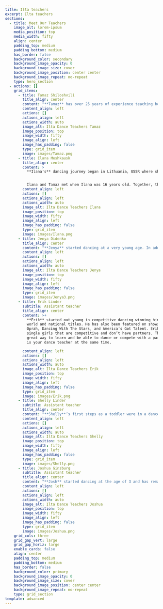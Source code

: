 ```yaml
---
title: Ilta teachers
excerpt: Ilta teachers
sections:
  - title: Meet Our Teachers
    image_alt: lorem-ipsum
    media_position: top
    media_width: fifty
    align: center
    padding_top: medium
    padding_bottom: medium
    has_border: false
    background_color: secondary
    background_image_opacity: 0
    background_image_size: cover
    background_image_position: center center
    background_image_repeat: no-repeat
    type: hero_section
  - actions: []
    grid_items:
      - title: Tamaz Shiloshvili
        title_align: center
        content: "**Tamaz** has over 25 years of experience teaching both children and adults. Born in Georgia, USSR, he discovered his love for dance at the age of 8. Tamaz soon found himself immersed in the exciting world of competetive dance, consistently earning top honors.\n\n At the age of 16, Tamaz's life took a new turn when his family relocated to a different part of the world. It was during this transition that he crossed paths with Ilana. Together they achieved the prestigious title of National Champions in Latin and Ballroom dancing. \n\n In the year 2000, Tamaz and Ilana received a remarkable opportunity to share their dance expertise at the renowned Fred Astaire Studios located in Boston, MA. Six years later, in 2006, they realized their dream by founding their own studio, ILTA Dance, in the vibrant community of Framingham. With a wealth of experience and a passion for dance that knows no bounds, Tamaz continues to inspire and teach his students to find their own rhythm and grace on the dance floor.\n"
        content_align: left
        actions: []
        actions_align: left
        actions_width: auto
        image_alt: Ilta Dance Teachers Tamaz
        image_position: top
        image_width: fifty
        image_align: left
        image_has_padding: false
        type: grid_item
        image: images/Tamaz.png
      - title: Ilana Meshkausk
        title_align: center
        content: >
          **Ilana's** dancing journey began in Lithuania, USSR where she first stepped onto the dance floor at the age of 6. Her dedication and talent quickly elevated her to one of the top competetive dancers in her homeland.


          Ilana and Tamaz met when Ilana was 16 years old. Together, they achieved the remarkable title of National Champions in Latin and Ballroom dancing. In 2000, their journey led them to the prestigious Fred Astaire Studios in Boston, MA, where they were invited to share their love for dance and teach the art to others. In 2006 they opened their own studio ILTA Dance. Ilana's wealth of experience and passion for dance continues to inspire and guide her students as they explore their own artistry and style on the dance floor.
        content_align: left
        actions: []
        actions_align: left
        actions_width: auto
        image_alt: Ilta Dance Teachers Ilana
        image_position: top
        image_width: fifty
        image_align: left
        image_has_padding: false
        type: grid_item
        image: images/Ilana.png
      - title: Jenya Didenko
        title_align: center
        content: "**Jenya** started dancing at a very young age. In addition to ballroom dancing,\_she was also learning ballet, contemporary dance and hip-hop.\_From her early years, Jenya loved to choreograph and teach others to dance. When she was only 16, her students were winners and finalists at many Ukrainian competitions and dance talent shows.\_In 2010 Jenya moved to the USA. \_After 4 year of dancing as amateur, Jenya became\_professional dancer and instructor.\n\nHer accomplishments include:\nTwin Cities Open Ballroom Champion\nThe Commonwealth Classic Champion\nDancing a la Carte Champion\nNashville Stars Champion.\n"
        content_align: left
        actions: []
        actions_align: left
        actions_width: auto
        image_alt: Ilta Dance Teachers Jenya
        image_position: top
        image_width: fifty
        image_align: left
        image_has_padding: false
        type: grid_item
        image: images/Jenya3.png
      - title: Erik Linder
        subtitle: Assistant teacher
        title_align: center
        content: >+
          **Erik** started out young in competitive dancing winning himself many
          world and national titles. He has also been featured on shows like
          Oprah, Dancing With The Stars, and America’s Got Talent. Erik trains
          single girls that are competitive and don’t have partners. This is a
          great way to learn and be able to dance or compete with a partner that
          is your dance teacher at the same time.

        content_align: left
        actions: []
        actions_align: left
        actions_width: auto
        image_alt: Ilta Dance Teachers Erik
        image_position: top
        image_width: fifty
        image_align: left
        image_has_padding: false
        type: grid_item
        image: images/Erik.png
      - title: Shelly Linder
        subtitle: Assistant teacher
        title_align: center
        content: "**Shelly**’s first steps as a toddler were in a dance studio, as she grew up in the dance world she never lost her love for it! Consistently with her partner and husband Erik Linder they have been taking over the top spots in youth and under 21 ballroom and Latin at many championships. One of her biggest achievements have been being a standard US champion and placing 11th in the worlds amongst the best of the best!\_\n"
        content_align: left
        actions: []
        actions_align: left
        actions_width: auto
        image_alt: Ilta Dance Teachers Shelly
        image_position: top
        image_width: fifty
        image_align: left
        image_has_padding: false
        type: grid_item
        image: images/Shelly.png
      - title: Joshua Ginzburg
        subtitle: Assistant teacher
        title_align: center
        content: "**Josh** started dancing at the age of 3 and has remained a dancer since then. He and his partner regularly make finals at nation-wide competitions. They have also reached the quarterfinal at the world championships. Josh has been an instructor at\_ILTA\_for several years, teaching and dancing at competitions with his students.\n"
        content_align: left
        actions: []
        actions_align: left
        actions_width: auto
        image_alt: Ilta Dance Teachers Joshua
        image_position: top
        image_width: fifty
        image_align: left
        image_has_padding: false
        type: grid_item
        image: images/Joshua.png
    grid_cols: three
    grid_gap_vert: large
    grid_gap_horiz: large
    enable_cards: false
    align: center
    padding_top: medium
    padding_bottom: medium
    has_border: false
    background_color: primary
    background_image_opacity: 0
    background_image_size: cover
    background_image_position: center center
    background_image_repeat: no-repeat
    type: grid_section
template: advanced
---
```

